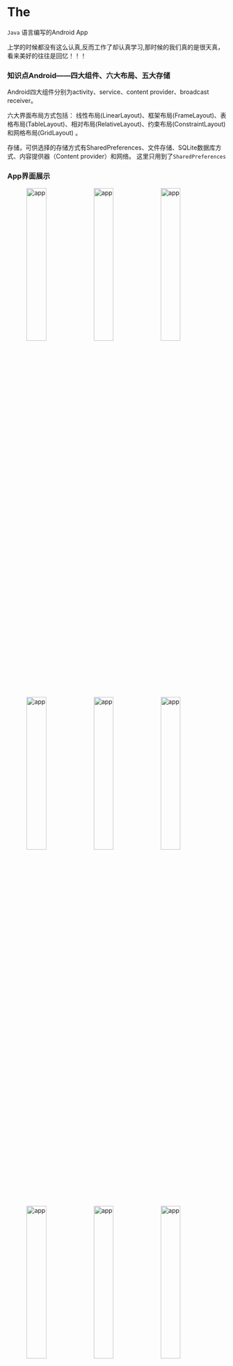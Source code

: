 # The
 `Java` 语言编写的Android App
 
 上学的时候都没有这么认真,反而工作了却认真学习,那时候的我们真的是很天真，看来美好的往往是回忆！！！
 
### 知识点Android——四大组件、六大布局、五大存储

Android四大组件分别为activity、service、content provider、broadcast receiver。

六大界面布局方式包括： 线性布局(LinearLayout)、框架布局(FrameLayout)、表格布局(TableLayout)、相对布局(RelativeLayout)、约束布局(ConstraintLayout)和网格布局(GridLayout) 。

存储，可供选择的存储方式有SharedPreferences、文件存储、SQLite数据库方式、内容提供器（Content provider）和网络。 这里只用到了`SharedPreferences`
 

### App界面展示

<img align="right" src="https://naiop.github.io/mimages/picture/The/app1.png" alt="app" width="30%" />
<img align="right" src="https://naiop.github.io/mimages/picture/The/app2.png" alt="app" width="30%" />
<img align="right" src="https://naiop.github.io/mimages/picture/The/app3.png" alt="app" width="30%" />
<img align="right" src="https://naiop.github.io/mimages/picture/The/app4.png" alt="app" width="30%" />
<img align="right" src="https://naiop.github.io/mimages/picture/The/app5.png" alt="app" width="30%"/>
<img align="right" src="https://naiop.github.io/mimages/picture/The/app6.png" alt="app" width="30%" />
<img align="right" src="https://naiop.github.io/mimages/picture/The/app7.png" alt="app" width="30%"/>
<img align="right" src="https://naiop.github.io/mimages/picture/The/app8.png" alt="app" width="30%" />
<img align="right" src="https://naiop.github.io/mimages/picture/The/app9.png" alt="app" width="30%" />

